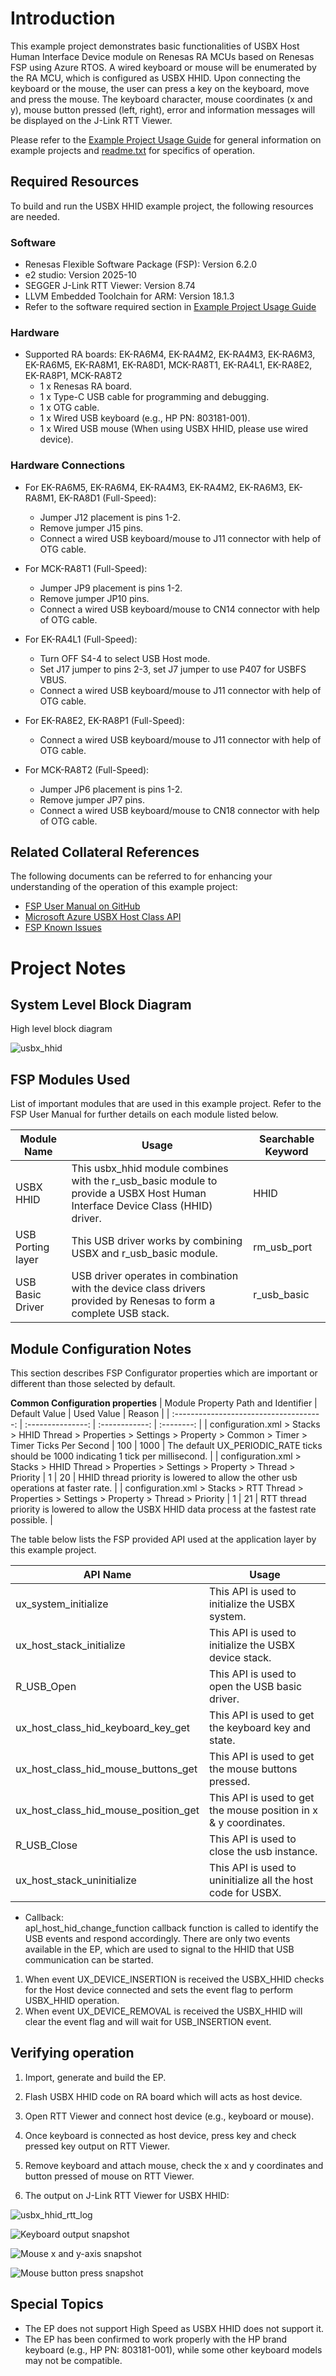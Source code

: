 # Introduction #
This example project demonstrates basic functionalities of USBX Host Human Interface Device module on Renesas RA MCUs based on Renesas FSP using Azure RTOS. A wired keyboard or mouse will be enumerated by the RA MCU, which is configured as USBX HHID. Upon connecting the keyboard or the mouse, the user can press a key on the keyboard, move and press the mouse. The keyboard character, mouse coordinates (x and y), mouse button pressed (left, right), error and information messages will be displayed on the J-Link RTT Viewer.

Please refer to the [Example Project Usage Guide](https://github.com/renesas/ra-fsp-examples/blob/master/example_projects/Example%20Project%20Usage%20Guide.pdf) 
for general information on example projects and [readme.txt](./readme.txt) for specifics of operation.

## Required Resources ## 
To build and run the USBX HHID example project, the following resources are needed.

### Software ###
* Renesas Flexible Software Package (FSP): Version 6.2.0
* e2 studio: Version 2025-10
* SEGGER J-Link RTT Viewer: Version 8.74
* LLVM Embedded Toolchain for ARM: Version 18.1.3
* Refer to the software required section in [Example Project Usage Guide](https://github.com/renesas/ra-fsp-examples/blob/master/example_projects/Example%20Project%20Usage%20Guide.pdf)

### Hardware ###
* Supported RA boards: EK-RA6M4, EK-RA4M2, EK-RA4M3, EK-RA6M3, EK-RA6M5, EK-RA8M1, EK-RA8D1, MCK-RA8T1, EK-RA4L1, EK-RA8E2, EK-RA8P1, MCK-RA8T2
    * 1 x Renesas RA board.
    * 1 x Type-C USB cable for programming and debugging.
    * 1 x OTG cable.
    * 1 x Wired USB keyboard (e.g., HP PN: 803181-001).
    * 1 x Wired USB mouse (When using USBX HHID, please use wired device).

### Hardware Connections ###
* For EK-RA6M5, EK-RA6M4, EK-RA4M3, EK-RA4M2, EK-RA6M3, EK-RA8M1, EK-RA8D1 (Full-Speed):
    * Jumper J12 placement is pins 1-2.
    * Remove jumper J15 pins.
    * Connect a wired USB keyboard/mouse to J11 connector with help of OTG cable.

* For MCK-RA8T1 (Full-Speed):
    * Jumper JP9 placement is pins 1-2.
    * Remove jumper JP10 pins.
    * Connect a wired USB keyboard/mouse to CN14 connector with help of OTG cable.

* For EK-RA4L1 (Full-Speed):
    * Turn OFF S4-4 to select USB Host mode.
    * Set J17 jumper to pins 2-3, set J7 jumper to use P407 for USBFS VBUS.
    * Connect a wired USB keyboard/mouse to J11 connector with help of OTG cable.

* For EK-RA8E2, EK-RA8P1 (Full-Speed):
    * Connect a wired USB keyboard/mouse to J11 connector with help of OTG cable.

* For MCK-RA8T2 (Full-Speed):
	* Jumper JP6 placement is pins 1-2.
	* Remove jumper JP7 pins.
	* Connect a wired USB keyboard/mouse to CN18 connector with help of OTG cable.

## Related Collateral References ##
The following documents can be referred to for enhancing your understanding of 
the operation of this example project:
- [FSP User Manual on GitHub](https://renesas.github.io/fsp/)
- [Microsoft Azure USBX Host Class API ](https://docs.microsoft.com/en-us/azure/rtos/usbx/usbx-host-stack-5)
- [FSP Known Issues](https://github.com/renesas/fsp/issues)

# Project Notes #
## System Level Block Diagram ##
 High level block diagram
 
![usbx_hhid](images/Block_diagram.jpg "High Level Block Diagram")

## FSP Modules Used ##
List of important modules that are used in this example project. Refer to the FSP User Manual for further details on each module listed below.

| Module Name | Usage | Searchable Keyword  |
|-------------|-----------------------------------------------|-----------------------------------------------|
| USBX HHID | This usbx_hhid module combines with the r_usb_basic module to provide a USBX Host Human Interface Device Class (HHID) driver. | HHID |
| USB Porting layer | This USB driver works by combining USBX and r_usb_basic module. | rm_usb_port |
| USB Basic Driver | USB driver operates in combination with the device class drivers provided by Renesas to form a complete USB stack. | r_usb_basic |

## Module Configuration Notes ##
This section describes FSP Configurator properties which are important or different than those selected by default.

**Common Configuration properties**
|   Module Property Path and Identifier   |   Default Value   |   Used Value   |   Reason   |
| :-------------------------------------: | :---------------: | :------------: | :--------: |
| configuration.xml > Stacks > HHID Thread > Properties > Settings > Property > Common > Timer > Timer Ticks Per Second | 100 | 1000 | The default UX_PERIODIC_RATE ticks should be 1000 indicating 1 tick per millisecond. |
| configuration.xml > Stacks > HHID Thread > Properties > Settings > Property > Thread > Priority | 1 | 20 | HHID thread priority is lowered to allow the other usb operations at faster rate. |
| configuration.xml > Stacks > RTT Thread > Properties > Settings > Property > Thread > Priority | 1 | 21 | RTT thread priority is lowered to allow the USBX HHID data process at the fastest rate possible. |

The table below lists the FSP provided API used at the application layer by this example project.

| API Name    | Usage                                                                          |
|-------------|--------------------------------------------------------------------------------|
|ux_system_initialize|This API is used to initialize the USBX system. |
|ux_host_stack_initialize|This API is used to initialize the USBX device stack.  |
|R_USB_Open|This API is used to open the USB basic driver. |
|ux_host_class_hid_keyboard_key_get|This API is used to get the keyboard key and state.  |
|ux_host_class_hid_mouse_buttons_get|This API is used to get the mouse buttons pressed.  |
|ux_host_class_hid_mouse_position_get|This API is used to get the mouse position in x & y coordinates. |
|R_USB_Close|This API is used to close the usb instance.  |
|ux_host_stack_uninitialize|This API is used to uninitialize all the host code for USBX. |

* Callback:  
apl_host_hid_change_function callback function is called to identify the USB events and respond accordingly. There are only two events available in the EP, which are used to signal to the HHID that USB communication can be started.
1. When event UX_DEVICE_INSERTION is received the USBX_HHID checks for the Host device connected and sets the event flag to perform USBX_HHID operation.
2. When event UX_DEVICE_REMOVAL is received the USBX_HHID will clear the event flag and will wait for USB_INSERTION event.

## Verifying operation ##
1. Import, generate and build the EP.
2. Flash USBX HHID code on RA board which will acts as host device.
3. Open RTT Viewer and connect host device (e.g., keyboard or mouse).
4. Once keyboard is connected as host device, press key and check pressed key output on RTT Viewer.
5. Remove keyboard and attach mouse, check the x and y coordinates and button pressed of mouse on RTT Viewer.

1. The output on J-Link RTT Viewer for USBX HHID:
 
 ![usbx_hhid_rtt_log](images/banner_info.jpg "RTT output")
 
 ![Keyboard output snapshot](images/keyboard_press_key.jpg "RTT output")

 ![Mouse x and y-axis snapshot](images/mouse_x,y_axis_data.jpg "RTT output")

 ![Mouse button press snapshot](images/mouse_button_rtt_log.jpg "RTT output")

## Special Topics ##
* The EP does not support High Speed as USBX HHID does not support it.
* The EP has been confirmed to work properly with the HP brand keyboard (e.g., HP PN: 803181-001), while some other keyboard models may not be compatible.
